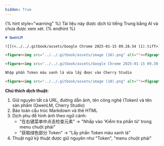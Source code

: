 ```yaml
---
hidden: True
---
```


{% hint style="warning" %}
Tài liệu này được dịch từ tiếng Trung bằng AI và chưa được xem xét.
{% endhint %}

```markdown
# QwenLM

![](<../../.gitbook/assets/Google Chrome 2025-01-15 09.28.54 (1).tiff>)Truy cập trang web chính thức QwenLM: [https://chat.qwenlm.ai/](https://chat.qwenlm.ai/) và đăng nhập tài khoản

<figure><img src="../../.gitbook/assets/image (16).png" alt=""><figcaption><p>Nhấp vào "Kiểm tra phần tử" trong menu chuột phải</p></figcaption></figure>

<figure><img src="../../.gitbook/assets/Google Chrome 2025-01-15 09.30.49.png" alt=""><figcaption><p>Lấy phần Token màu xanh lá</p></figcaption></figure>

Nhập phần Token màu xanh lá vừa lấy được vào Cherry Studio

<figure><img src="../../.gitbook/assets/image (18).png" alt=""><figcaption></figcaption></figure>
```

**Chú thích dịch thuật:**  
1. Giữ nguyên tất cả URL, đường dẫn ảnh, tên công nghệ (Token) và tên sản phẩm (QwenLM, Cherry Studio)  
2. Bảo toàn cấu trúc Markdown và thẻ HTML  
3. Dịch phụ đề hình ảnh theo ngữ cảnh:  
   - "在右键菜单中点击检查元素" → "Nhấp vào 'Kiểm tra phần tử' trong menu chuột phải"  
   - "获取绿色部分 Token" → "Lấy phần Token màu xanh lá"  
4. Thuật ngữ kỹ thuật được giữ nguyên như "Token", "menu chuột phải"